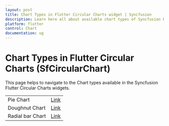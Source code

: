 ```yaml
---
layout: post
title: Chart Types in Flutter Circular Charts widget | Syncfusion 
description: Learn here all about available chart types of Syncfusion Flutter Circular Charts (SfCircularChart) widget and more.
platform: flutter
control: Chart
documentation: ug
---
```


# Chart Types in Flutter Circular Charts (SfCircularChart)

This page helps to navigate to the Chart types available in the Syncfusion Flutter Circular Charts widgets.

<table>
	<tr>
        <td>
            Pie Chart
        </td>
        <td>
            <a href="https://help.syncfusion.com/flutter/circular-charts/chart-types/pie-chart">Link</a>
        </td>
    </tr>
     <tr>
        <td>
            Doughnut Chart
        </td>
        <td>
            <a href="https://help.syncfusion.com/flutter/circular-charts/chart-types/doughnut-chart">Link</a>
        </td>
    </tr>
    <tr>
        <td>
            Radial bar Chart
        </td>
        <td>
            <a href="https://help.syncfusion.com/flutter/circular-charts/chart-types/radial-bar-chart">Link</a>
        </td>
    </tr>
</table>
